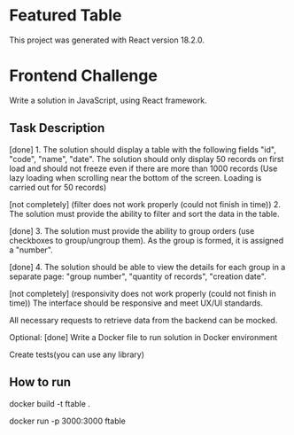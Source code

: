# Featured Table

This project was generated with React version 18.2.0.

# Frontend Challenge

Write a solution in JavaScript, using React framework.

## Task Description

[done] 1. The solution should display a table with the following fields "id", "code", "name", "date". The solution should only display 50 records on first load and should not freeze even if there are more than 1000 records (Use lazy loading when scrolling near the bottom of the screen. Loading is carried out for 50 records)

[not completely] (filter does not work properly (could not finish in time)) 2. The solution must provide the ability to filter and sort the data in the table.

[done] 3. The solution must provide the ability to group orders (use checkboxes to group/ungroup them). As the group is formed, it is assigned a "number".

[done] 4. The solution should be able to view the details for each group in a separate page: "group number", "quantity of records", "creation date".


[not completely] (responsivity does not work properly (could not finish in time))
The interface should be responsive and meet UX/UI standards.

All necessary requests to retrieve data from the backend can be mocked.

Optional:
[done]
Write a Docker file to run solution in Docker environment

Create tests(you can use any library)

## How to run

docker build -t ftable .

docker run -p 3000:3000 ftable

